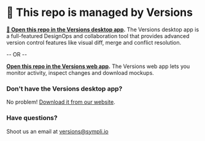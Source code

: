 # 👋 This repo is managed by Versions #

**[🚀 Open this repo in the Versions desktop app](https://app-versions.sympli.io/auth/redirect?provider=github&id=5c9a56375fae1cc67bcf2ac2).** The Versions desktop app is a full-featured DesignOps and collaboration tool that provides advanced version control features like visual diff, merge and conflict resolution. 

-- OR --

**[Open this repo in the Versions web app](https://app-versions.sympli.io/project/5c9a56375fae1cc67bcf2ac2?from=github).** The Versions web app lets you monitor activity, inspect changes and download mockups. 

### Don't have the Versions desktop app? ###

No problem! [Download it from our website](http://versions.sympli.io).

### Have questions? ###

Shoot us an email at [versions@sympli.io](mailto:versions@sympli.io) 
